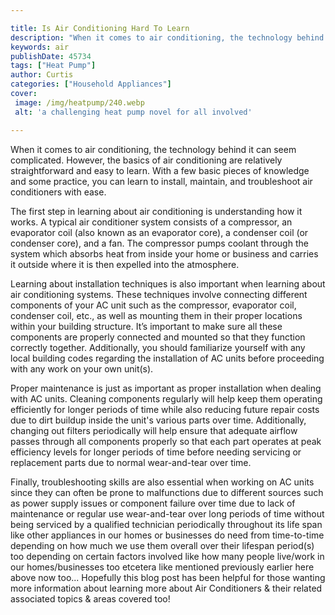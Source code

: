 ```yaml
---

title: Is Air Conditioning Hard To Learn
description: "When it comes to air conditioning, the technology behind it can seem complicated. However, the basics of air conditioning are rela...scroll on and keep learning"
keywords: air
publishDate: 45734
tags: ["Heat Pump"]
author: Curtis
categories: ["Household Appliances"]
cover: 
 image: /img/heatpump/240.webp
 alt: 'a challenging heat pump novel for all involved'

---
```


When it comes to air conditioning, the technology behind it can seem complicated. However, the basics of air conditioning are relatively straightforward and easy to learn. With a few basic pieces of knowledge and some practice, you can learn to install, maintain, and troubleshoot air conditioners with ease. 

The first step in learning about air conditioning is understanding how it works. A typical air conditioner system consists of a compressor, an evaporator coil (also known as an evaporator core), a condenser coil (or condenser core), and a fan. The compressor pumps coolant through the system which absorbs heat from inside your home or business and carries it outside where it is then expelled into the atmosphere. 

Learning about installation techniques is also important when learning about air conditioning systems. These techniques involve connecting different components of your AC unit such as the compressor, evaporator coil, condenser coil, etc., as well as mounting them in their proper locations within your building structure. It’s important to make sure all these components are properly connected and mounted so that they function correctly together. Additionally, you should familiarize yourself with any local building codes regarding the installation of AC units before proceeding with any work on your own unit(s). 

Proper maintenance is just as important as proper installation when dealing with AC units. Cleaning components regularly will help keep them operating efficiently for longer periods of time while also reducing future repair costs due to dirt buildup inside the unit's various parts over time. Additionally, changing out filters periodically will help ensure that adequate airflow passes through all components properly so that each part operates at peak efficiency levels for longer periods of time before needing servicing or replacement parts due to normal wear-and-tear over time. 

Finally, troubleshooting skills are also essential when working on AC units since they can often be prone to malfunctions due to different sources such as power supply issues or component failure over time due to lack of maintenance or regular use wear-and-tear over long periods of time without being serviced by a qualified technician periodically throughout its life span like other appliances in our homes or businesses do need from time-to-time depending on how much we use them overall over their lifespan period(s) too depending on certain factors involved like how many people live/work in our homes/businesses too etcetera like mentioned previously earlier here above now too... Hopefully this blog post has been helpful for those wanting more information about learning more about Air Conditioners & their related associated topics & areas covered too!
